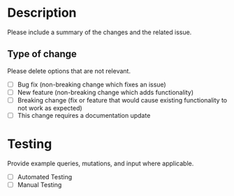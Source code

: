 # Description

Please include a summary of the changes and the related issue.

## Type of change

Please delete options that are not relevant.

- [ ] Bug fix (non-breaking change which fixes an issue)
- [ ] New feature (non-breaking change which adds functionality)
- [ ] Breaking change (fix or feature that would cause existing functionality to not work as expected)
- [ ] This change requires a documentation update

# Testing

Provide example queries, mutations, and input where applicable.

- [ ] Automated Testing
- [ ] Manual Testing
